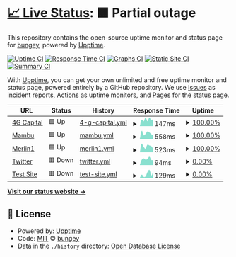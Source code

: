 # [📈 Live Status](https://demo.upptime.js.org): <!--live status--> **🟧 Partial outage**

This repository contains the open-source uptime monitor and status page for [bungey](https://demo.upptime.js.org), powered by [Upptime](https://github.com/upptime/upptime).

[![Uptime CI](https://github.com/victorbungey/status_page/workflows/Uptime%20CI/badge.svg)](https://github.com/victorbungey/status_page/actions?query=workflow%3A%22Uptime+CI%22)
[![Response Time CI](https://github.com/victorbungey/status_page/workflows/Response%20Time%20CI/badge.svg)](https://github.com/victorbungey/status_page/actions?query=workflow%3A%22Response+Time+CI%22)
[![Graphs CI](https://github.com/victorbungey/status_page/workflows/Graphs%20CI/badge.svg)](https://github.com/victorbungey/status_page/actions?query=workflow%3A%22Graphs+CI%22)
[![Static Site CI](https://github.com/victorbungey/status_page/workflows/Static%20Site%20CI/badge.svg)](https://github.com/victorbungey/status_page/actions?query=workflow%3A%22Static+Site+CI%22)
[![Summary CI](https://github.com/victorbungey/status_page/workflows/Summary%20CI/badge.svg)](https://github.com/victorbungey/status_page/actions?query=workflow%3A%22Summary+CI%22)

With [Upptime](https://upptime.js.org), you can get your own unlimited and free uptime monitor and status page, powered entirely by a GitHub repository. We use [Issues](https://github.com/victorbungey/status_page/issues) as incident reports, [Actions](https://github.com/victorbungey/status_page/actions) as uptime monitors, and [Pages](https://demo.upptime.js.org) for the status page.

<!--start: status pages-->
<!-- This summary is generated by Upptime (https://github.com/upptime/upptime) -->
<!-- Do not edit this manually, your changes will be overwritten -->
<!-- prettier-ignore -->
| URL | Status | History | Response Time | Uptime |
| --- | ------ | ------- | ------------- | ------ |
| <img alt="" src="https://icons.duckduckgo.com/ip3/www.4g-capital.com.ico" height="13"> [4G Capital](https://www.4g-capital.com) | 🟩 Up | [4-g-capital.yml](https://github.com/victorbungey/status_page/commits/HEAD/history/4-g-capital.yml) | <details><summary><img alt="Response time graph" src="./graphs/4-g-capital/response-time-week.png" height="20"> 147ms</summary><br><a href="https://victorbungey.github.io/status_page/history/4-g-capital"><img alt="Response time 204" src="https://img.shields.io/endpoint?url=https%3A%2F%2Fraw.githubusercontent.com%2Fvictorbungey%2Fstatus_page%2FHEAD%2Fapi%2F4-g-capital%2Fresponse-time.json"></a><br><a href="https://victorbungey.github.io/status_page/history/4-g-capital"><img alt="24-hour response time 156" src="https://img.shields.io/endpoint?url=https%3A%2F%2Fraw.githubusercontent.com%2Fvictorbungey%2Fstatus_page%2FHEAD%2Fapi%2F4-g-capital%2Fresponse-time-day.json"></a><br><a href="https://victorbungey.github.io/status_page/history/4-g-capital"><img alt="7-day response time 147" src="https://img.shields.io/endpoint?url=https%3A%2F%2Fraw.githubusercontent.com%2Fvictorbungey%2Fstatus_page%2FHEAD%2Fapi%2F4-g-capital%2Fresponse-time-week.json"></a><br><a href="https://victorbungey.github.io/status_page/history/4-g-capital"><img alt="30-day response time 158" src="https://img.shields.io/endpoint?url=https%3A%2F%2Fraw.githubusercontent.com%2Fvictorbungey%2Fstatus_page%2FHEAD%2Fapi%2F4-g-capital%2Fresponse-time-month.json"></a><br><a href="https://victorbungey.github.io/status_page/history/4-g-capital"><img alt="1-year response time 204" src="https://img.shields.io/endpoint?url=https%3A%2F%2Fraw.githubusercontent.com%2Fvictorbungey%2Fstatus_page%2FHEAD%2Fapi%2F4-g-capital%2Fresponse-time-year.json"></a></details> | <details><summary><a href="https://victorbungey.github.io/status_page/history/4-g-capital">100.00%</a></summary><a href="https://victorbungey.github.io/status_page/history/4-g-capital"><img alt="All-time uptime 99.97%" src="https://img.shields.io/endpoint?url=https%3A%2F%2Fraw.githubusercontent.com%2Fvictorbungey%2Fstatus_page%2FHEAD%2Fapi%2F4-g-capital%2Fuptime.json"></a><br><a href="https://victorbungey.github.io/status_page/history/4-g-capital"><img alt="24-hour uptime 100.00%" src="https://img.shields.io/endpoint?url=https%3A%2F%2Fraw.githubusercontent.com%2Fvictorbungey%2Fstatus_page%2FHEAD%2Fapi%2F4-g-capital%2Fuptime-day.json"></a><br><a href="https://victorbungey.github.io/status_page/history/4-g-capital"><img alt="7-day uptime 100.00%" src="https://img.shields.io/endpoint?url=https%3A%2F%2Fraw.githubusercontent.com%2Fvictorbungey%2Fstatus_page%2FHEAD%2Fapi%2F4-g-capital%2Fuptime-week.json"></a><br><a href="https://victorbungey.github.io/status_page/history/4-g-capital"><img alt="30-day uptime 100.00%" src="https://img.shields.io/endpoint?url=https%3A%2F%2Fraw.githubusercontent.com%2Fvictorbungey%2Fstatus_page%2FHEAD%2Fapi%2F4-g-capital%2Fuptime-month.json"></a><br><a href="https://victorbungey.github.io/status_page/history/4-g-capital"><img alt="1-year uptime 99.97%" src="https://img.shields.io/endpoint?url=https%3A%2F%2Fraw.githubusercontent.com%2Fvictorbungey%2Fstatus_page%2FHEAD%2Fapi%2F4-g-capital%2Fuptime-year.json"></a></details>
| <img alt="" src="https://icons.duckduckgo.com/ip3/merlin.mambu.com.ico" height="13"> [Mambu](https://merlin.mambu.com) | 🟩 Up | [mambu.yml](https://github.com/victorbungey/status_page/commits/HEAD/history/mambu.yml) | <details><summary><img alt="Response time graph" src="./graphs/mambu/response-time-week.png" height="20"> 558ms</summary><br><a href="https://victorbungey.github.io/status_page/history/mambu"><img alt="Response time 592" src="https://img.shields.io/endpoint?url=https%3A%2F%2Fraw.githubusercontent.com%2Fvictorbungey%2Fstatus_page%2FHEAD%2Fapi%2Fmambu%2Fresponse-time.json"></a><br><a href="https://victorbungey.github.io/status_page/history/mambu"><img alt="24-hour response time 354" src="https://img.shields.io/endpoint?url=https%3A%2F%2Fraw.githubusercontent.com%2Fvictorbungey%2Fstatus_page%2FHEAD%2Fapi%2Fmambu%2Fresponse-time-day.json"></a><br><a href="https://victorbungey.github.io/status_page/history/mambu"><img alt="7-day response time 558" src="https://img.shields.io/endpoint?url=https%3A%2F%2Fraw.githubusercontent.com%2Fvictorbungey%2Fstatus_page%2FHEAD%2Fapi%2Fmambu%2Fresponse-time-week.json"></a><br><a href="https://victorbungey.github.io/status_page/history/mambu"><img alt="30-day response time 614" src="https://img.shields.io/endpoint?url=https%3A%2F%2Fraw.githubusercontent.com%2Fvictorbungey%2Fstatus_page%2FHEAD%2Fapi%2Fmambu%2Fresponse-time-month.json"></a><br><a href="https://victorbungey.github.io/status_page/history/mambu"><img alt="1-year response time 592" src="https://img.shields.io/endpoint?url=https%3A%2F%2Fraw.githubusercontent.com%2Fvictorbungey%2Fstatus_page%2FHEAD%2Fapi%2Fmambu%2Fresponse-time-year.json"></a></details> | <details><summary><a href="https://victorbungey.github.io/status_page/history/mambu">100.00%</a></summary><a href="https://victorbungey.github.io/status_page/history/mambu"><img alt="All-time uptime 100.00%" src="https://img.shields.io/endpoint?url=https%3A%2F%2Fraw.githubusercontent.com%2Fvictorbungey%2Fstatus_page%2FHEAD%2Fapi%2Fmambu%2Fuptime.json"></a><br><a href="https://victorbungey.github.io/status_page/history/mambu"><img alt="24-hour uptime 100.00%" src="https://img.shields.io/endpoint?url=https%3A%2F%2Fraw.githubusercontent.com%2Fvictorbungey%2Fstatus_page%2FHEAD%2Fapi%2Fmambu%2Fuptime-day.json"></a><br><a href="https://victorbungey.github.io/status_page/history/mambu"><img alt="7-day uptime 100.00%" src="https://img.shields.io/endpoint?url=https%3A%2F%2Fraw.githubusercontent.com%2Fvictorbungey%2Fstatus_page%2FHEAD%2Fapi%2Fmambu%2Fuptime-week.json"></a><br><a href="https://victorbungey.github.io/status_page/history/mambu"><img alt="30-day uptime 100.00%" src="https://img.shields.io/endpoint?url=https%3A%2F%2Fraw.githubusercontent.com%2Fvictorbungey%2Fstatus_page%2FHEAD%2Fapi%2Fmambu%2Fuptime-month.json"></a><br><a href="https://victorbungey.github.io/status_page/history/mambu"><img alt="1-year uptime 100.00%" src="https://img.shields.io/endpoint?url=https%3A%2F%2Fraw.githubusercontent.com%2Fvictorbungey%2Fstatus_page%2FHEAD%2Fapi%2Fmambu%2Fuptime-year.json"></a></details>
| <img alt="" src="https://icons.duckduckgo.com/ip3/upia-ke.4g-capital.io.ico" height="13"> [Merlin1](https://upia-ke.4g-capital.io) | 🟩 Up | [merlin1.yml](https://github.com/victorbungey/status_page/commits/HEAD/history/merlin1.yml) | <details><summary><img alt="Response time graph" src="./graphs/merlin1/response-time-week.png" height="20"> 523ms</summary><br><a href="https://victorbungey.github.io/status_page/history/merlin1"><img alt="Response time 558" src="https://img.shields.io/endpoint?url=https%3A%2F%2Fraw.githubusercontent.com%2Fvictorbungey%2Fstatus_page%2FHEAD%2Fapi%2Fmerlin1%2Fresponse-time.json"></a><br><a href="https://victorbungey.github.io/status_page/history/merlin1"><img alt="24-hour response time 301" src="https://img.shields.io/endpoint?url=https%3A%2F%2Fraw.githubusercontent.com%2Fvictorbungey%2Fstatus_page%2FHEAD%2Fapi%2Fmerlin1%2Fresponse-time-day.json"></a><br><a href="https://victorbungey.github.io/status_page/history/merlin1"><img alt="7-day response time 523" src="https://img.shields.io/endpoint?url=https%3A%2F%2Fraw.githubusercontent.com%2Fvictorbungey%2Fstatus_page%2FHEAD%2Fapi%2Fmerlin1%2Fresponse-time-week.json"></a><br><a href="https://victorbungey.github.io/status_page/history/merlin1"><img alt="30-day response time 582" src="https://img.shields.io/endpoint?url=https%3A%2F%2Fraw.githubusercontent.com%2Fvictorbungey%2Fstatus_page%2FHEAD%2Fapi%2Fmerlin1%2Fresponse-time-month.json"></a><br><a href="https://victorbungey.github.io/status_page/history/merlin1"><img alt="1-year response time 558" src="https://img.shields.io/endpoint?url=https%3A%2F%2Fraw.githubusercontent.com%2Fvictorbungey%2Fstatus_page%2FHEAD%2Fapi%2Fmerlin1%2Fresponse-time-year.json"></a></details> | <details><summary><a href="https://victorbungey.github.io/status_page/history/merlin1">100.00%</a></summary><a href="https://victorbungey.github.io/status_page/history/merlin1"><img alt="All-time uptime 100.00%" src="https://img.shields.io/endpoint?url=https%3A%2F%2Fraw.githubusercontent.com%2Fvictorbungey%2Fstatus_page%2FHEAD%2Fapi%2Fmerlin1%2Fuptime.json"></a><br><a href="https://victorbungey.github.io/status_page/history/merlin1"><img alt="24-hour uptime 100.00%" src="https://img.shields.io/endpoint?url=https%3A%2F%2Fraw.githubusercontent.com%2Fvictorbungey%2Fstatus_page%2FHEAD%2Fapi%2Fmerlin1%2Fuptime-day.json"></a><br><a href="https://victorbungey.github.io/status_page/history/merlin1"><img alt="7-day uptime 100.00%" src="https://img.shields.io/endpoint?url=https%3A%2F%2Fraw.githubusercontent.com%2Fvictorbungey%2Fstatus_page%2FHEAD%2Fapi%2Fmerlin1%2Fuptime-week.json"></a><br><a href="https://victorbungey.github.io/status_page/history/merlin1"><img alt="30-day uptime 100.00%" src="https://img.shields.io/endpoint?url=https%3A%2F%2Fraw.githubusercontent.com%2Fvictorbungey%2Fstatus_page%2FHEAD%2Fapi%2Fmerlin1%2Fuptime-month.json"></a><br><a href="https://victorbungey.github.io/status_page/history/merlin1"><img alt="1-year uptime 100.00%" src="https://img.shields.io/endpoint?url=https%3A%2F%2Fraw.githubusercontent.com%2Fvictorbungey%2Fstatus_page%2FHEAD%2Fapi%2Fmerlin1%2Fuptime-year.json"></a></details>
| <img alt="" src="https://icons.duckduckgo.com/ip3/twitter.com.ico" height="13"> [Twitter](https://twitter.com) | 🟥 Down | [twitter.yml](https://github.com/victorbungey/status_page/commits/HEAD/history/twitter.yml) | <details><summary><img alt="Response time graph" src="./graphs/twitter/response-time-week.png" height="20"> 94ms</summary><br><a href="https://victorbungey.github.io/status_page/history/twitter"><img alt="Response time 1624" src="https://img.shields.io/endpoint?url=https%3A%2F%2Fraw.githubusercontent.com%2Fvictorbungey%2Fstatus_page%2FHEAD%2Fapi%2Ftwitter%2Fresponse-time.json"></a><br><a href="https://victorbungey.github.io/status_page/history/twitter"><img alt="24-hour response time 79" src="https://img.shields.io/endpoint?url=https%3A%2F%2Fraw.githubusercontent.com%2Fvictorbungey%2Fstatus_page%2FHEAD%2Fapi%2Ftwitter%2Fresponse-time-day.json"></a><br><a href="https://victorbungey.github.io/status_page/history/twitter"><img alt="7-day response time 94" src="https://img.shields.io/endpoint?url=https%3A%2F%2Fraw.githubusercontent.com%2Fvictorbungey%2Fstatus_page%2FHEAD%2Fapi%2Ftwitter%2Fresponse-time-week.json"></a><br><a href="https://victorbungey.github.io/status_page/history/twitter"><img alt="30-day response time 92" src="https://img.shields.io/endpoint?url=https%3A%2F%2Fraw.githubusercontent.com%2Fvictorbungey%2Fstatus_page%2FHEAD%2Fapi%2Ftwitter%2Fresponse-time-month.json"></a><br><a href="https://victorbungey.github.io/status_page/history/twitter"><img alt="1-year response time 1624" src="https://img.shields.io/endpoint?url=https%3A%2F%2Fraw.githubusercontent.com%2Fvictorbungey%2Fstatus_page%2FHEAD%2Fapi%2Ftwitter%2Fresponse-time-year.json"></a></details> | <details><summary><a href="https://victorbungey.github.io/status_page/history/twitter">0.00%</a></summary><a href="https://victorbungey.github.io/status_page/history/twitter"><img alt="All-time uptime 55.49%" src="https://img.shields.io/endpoint?url=https%3A%2F%2Fraw.githubusercontent.com%2Fvictorbungey%2Fstatus_page%2FHEAD%2Fapi%2Ftwitter%2Fuptime.json"></a><br><a href="https://victorbungey.github.io/status_page/history/twitter"><img alt="24-hour uptime 0.00%" src="https://img.shields.io/endpoint?url=https%3A%2F%2Fraw.githubusercontent.com%2Fvictorbungey%2Fstatus_page%2FHEAD%2Fapi%2Ftwitter%2Fuptime-day.json"></a><br><a href="https://victorbungey.github.io/status_page/history/twitter"><img alt="7-day uptime 0.00%" src="https://img.shields.io/endpoint?url=https%3A%2F%2Fraw.githubusercontent.com%2Fvictorbungey%2Fstatus_page%2FHEAD%2Fapi%2Ftwitter%2Fuptime-week.json"></a><br><a href="https://victorbungey.github.io/status_page/history/twitter"><img alt="30-day uptime 0.00%" src="https://img.shields.io/endpoint?url=https%3A%2F%2Fraw.githubusercontent.com%2Fvictorbungey%2Fstatus_page%2FHEAD%2Fapi%2Ftwitter%2Fuptime-month.json"></a><br><a href="https://victorbungey.github.io/status_page/history/twitter"><img alt="1-year uptime 55.49%" src="https://img.shields.io/endpoint?url=https%3A%2F%2Fraw.githubusercontent.com%2Fvictorbungey%2Fstatus_page%2FHEAD%2Fapi%2Ftwitter%2Fuptime-year.json"></a></details>
| <img alt="" src="https://icons.duckduckgo.com/ip3/null.ico" height="13"> [Test Site](victorbungey.github.io) | 🟥 Down | [test-site.yml](https://github.com/victorbungey/status_page/commits/HEAD/history/test-site.yml) | <details><summary><img alt="Response time graph" src="./graphs/test-site/response-time-week.png" height="20"> 129ms</summary><br><a href="https://victorbungey.github.io/status_page/history/test-site"><img alt="Response time 129" src="https://img.shields.io/endpoint?url=https%3A%2F%2Fraw.githubusercontent.com%2Fvictorbungey%2Fstatus_page%2FHEAD%2Fapi%2Ftest-site%2Fresponse-time.json"></a><br><a href="https://victorbungey.github.io/status_page/history/test-site"><img alt="24-hour response time 189" src="https://img.shields.io/endpoint?url=https%3A%2F%2Fraw.githubusercontent.com%2Fvictorbungey%2Fstatus_page%2FHEAD%2Fapi%2Ftest-site%2Fresponse-time-day.json"></a><br><a href="https://victorbungey.github.io/status_page/history/test-site"><img alt="7-day response time 129" src="https://img.shields.io/endpoint?url=https%3A%2F%2Fraw.githubusercontent.com%2Fvictorbungey%2Fstatus_page%2FHEAD%2Fapi%2Ftest-site%2Fresponse-time-week.json"></a><br><a href="https://victorbungey.github.io/status_page/history/test-site"><img alt="30-day response time 115" src="https://img.shields.io/endpoint?url=https%3A%2F%2Fraw.githubusercontent.com%2Fvictorbungey%2Fstatus_page%2FHEAD%2Fapi%2Ftest-site%2Fresponse-time-month.json"></a><br><a href="https://victorbungey.github.io/status_page/history/test-site"><img alt="1-year response time 129" src="https://img.shields.io/endpoint?url=https%3A%2F%2Fraw.githubusercontent.com%2Fvictorbungey%2Fstatus_page%2FHEAD%2Fapi%2Ftest-site%2Fresponse-time-year.json"></a></details> | <details><summary><a href="https://victorbungey.github.io/status_page/history/test-site">0.00%</a></summary><a href="https://victorbungey.github.io/status_page/history/test-site"><img alt="All-time uptime 0.00%" src="https://img.shields.io/endpoint?url=https%3A%2F%2Fraw.githubusercontent.com%2Fvictorbungey%2Fstatus_page%2FHEAD%2Fapi%2Ftest-site%2Fuptime.json"></a><br><a href="https://victorbungey.github.io/status_page/history/test-site"><img alt="24-hour uptime 0.00%" src="https://img.shields.io/endpoint?url=https%3A%2F%2Fraw.githubusercontent.com%2Fvictorbungey%2Fstatus_page%2FHEAD%2Fapi%2Ftest-site%2Fuptime-day.json"></a><br><a href="https://victorbungey.github.io/status_page/history/test-site"><img alt="7-day uptime 0.00%" src="https://img.shields.io/endpoint?url=https%3A%2F%2Fraw.githubusercontent.com%2Fvictorbungey%2Fstatus_page%2FHEAD%2Fapi%2Ftest-site%2Fuptime-week.json"></a><br><a href="https://victorbungey.github.io/status_page/history/test-site"><img alt="30-day uptime 0.00%" src="https://img.shields.io/endpoint?url=https%3A%2F%2Fraw.githubusercontent.com%2Fvictorbungey%2Fstatus_page%2FHEAD%2Fapi%2Ftest-site%2Fuptime-month.json"></a><br><a href="https://victorbungey.github.io/status_page/history/test-site"><img alt="1-year uptime 0.00%" src="https://img.shields.io/endpoint?url=https%3A%2F%2Fraw.githubusercontent.com%2Fvictorbungey%2Fstatus_page%2FHEAD%2Fapi%2Ftest-site%2Fuptime-year.json"></a></details>

<!--end: status pages-->

[**Visit our status website →**](https://demo.upptime.js.org)

## 📄 License

- Powered by: [Upptime](https://github.com/upptime/upptime)
- Code: [MIT](./LICENSE) © [bungey](https://demo.upptime.js.org)
- Data in the `./history` directory: [Open Database License](https://opendatacommons.org/licenses/odbl/1-0/)
